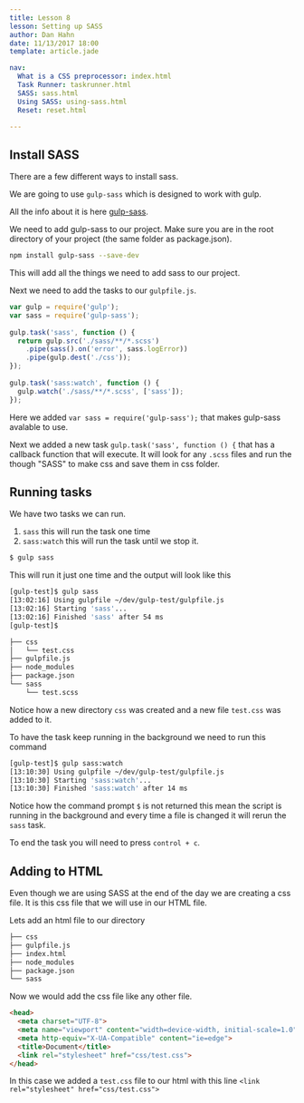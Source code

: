 ```yaml
---
title: Lesson 8
lesson: Setting up SASS
author: Dan Hahn
date: 11/13/2017 18:00
template: article.jade

nav:
  What is a CSS preprocessor: index.html
  Task Runner: taskrunner.html
  SASS: sass.html
  Using SASS: using-sass.html
  Reset: reset.html

---
```


## Install SASS

There are a few different ways to install sass.  

We are going to use `gulp-sass` which is designed to work with gulp.

All the info about it is here [gulp-sass](https://www.npmjs.com/package/gulp-sass).

We need to add gulp-sass to our project.  Make sure you are in the root directory of your project (the same folder as package.json).

```bash 
npm install gulp-sass --save-dev
```

This will add all the things we need to add sass to our project. 

Next we need to add the tasks to our `gulpfile.js`.

```javascript
var gulp = require('gulp');
var sass = require('gulp-sass');
 
gulp.task('sass', function () {
  return gulp.src('./sass/**/*.scss')
    .pipe(sass().on('error', sass.logError))
    .pipe(gulp.dest('./css'));
});
 
gulp.task('sass:watch', function () {
  gulp.watch('./sass/**/*.scss', ['sass']);
});
```

Here we added `var sass = require('gulp-sass');` that makes gulp-sass avalable to use.

Next we added a new task `gulp.task('sass', function () {` that has a callback function that will execute.  It will look for any `.scss` files and run the though "SASS" to make css and save them in css folder.

## Running tasks

We have two tasks we can run. 

1. `sass` this will run the task one time
2. `sass:watch` this will run the task until we stop it.

```bash
$ gulp sass
```

This will run it just one time and the output will look like this

```bash
[gulp-test]$ gulp sass
[13:02:16] Using gulpfile ~/dev/gulp-test/gulpfile.js
[13:02:16] Starting 'sass'...
[13:02:16] Finished 'sass' after 54 ms
[gulp-test]$ 
```

```bash
├── css
│   └── test.css
├── gulpfile.js
├── node_modules
├── package.json
└── sass
    └── test.scss
```

Notice how a new directory `css` was created and a new file `test.css` was added to it.

To have the task keep running in the background we need to run this command 

```bash
[gulp-test]$ gulp sass:watch
[13:10:30] Using gulpfile ~/dev/gulp-test/gulpfile.js
[13:10:30] Starting 'sass:watch'...
[13:10:30] Finished 'sass:watch' after 14 ms
```

Notice how the command prompt `$` is not returned this mean the script is running in the background and every time a file is changed it will rerun the `sass` task.

To end the task you will need to press `control + c`. 

## Adding to HTML

Even though we are using SASS at the end of the day we are creating a css file.  It is this css file that we will use in our HTML file. 

Lets add an html file to our directory 

```bash
├── css
├── gulpfile.js
├── index.html
├── node_modules
├── package.json
└── sass
```

Now we would add the css file like any other file.  

```html
<head>
  <meta charset="UTF-8">
  <meta name="viewport" content="width=device-width, initial-scale=1.0">
  <meta http-equiv="X-UA-Compatible" content="ie=edge">
  <title>Document</title>
  <link rel="stylesheet" href="css/test.css">
</head>
```

In this case we added a `test.css` file to our html with this line `<link rel="stylesheet" href="css/test.css">`

